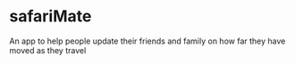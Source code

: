 # safariMate
An app to help people update their friends and family on how far they have moved as they travel

